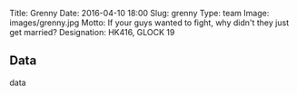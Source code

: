 Title: Grenny
Date: 2016-04-10 18:00
Slug: grenny
Type: team
Image: images/grenny.jpg
Motto: If your guys wanted to fight, why didn't they just get married?
Designation: HK416, GLOCK 19

## Data

data
